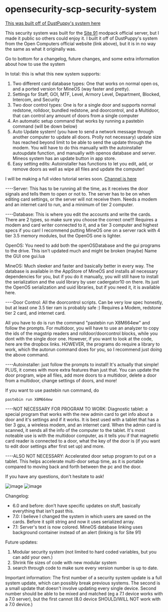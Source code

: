 # opensecurity-scp-security-system

<a href="https://oc.cil.li/topic/994-security-system-for-opensecurity">This was built off of DustPuppy's system here</a>

This security system was built for the <a href="https://www.technicpack.net/modpack/site-91.1622979">Site 91</a> modpack official server, but I made it public so others could enjoy it.
I built it off of DustPuppy's system from the Open Computers official website (link above), but it is in no way the same as what it originally was.

Go to bottom for a changelog, future changes, and some extra information about how to use the system

In total: this is what this new system supports:

<ol>
  <li>Two different card database types: One that works on normal open os, and a ported version for MineOS (way faster and pretty).</li>
  <li>Settings for Staff, GOI, MTF, Level, Armory Level, Department, Blocked, Intercom, and Security</li>
  <li>Two door control types: One is for a single door and supports normal redstone, rolldoor, bundled redstone, and doorcontrol, and a Multidoor, that can control any amount of doors from a single computer</li>
  <li>An automatic setup command that works by running a pastebin command (will be down below)</li>
  <li>Auto Update system! (you have to send a network message through another computer to update all doors. Prolly not necessary) update size has reached beyond limit to be able to send the update through the modem. You will have to do this manually with the autoinstaller autoupdate function, and manually with openos database and server. Mineos system has an update button in app store.</li>
  <li>Easy setting edits: Autoinstaller has functions to let you edit, add, or remove doors as well as wipe all files and update the computer!</li>
</ol>

I will be making a full video tutorial series soon. <a href="https://www.youtube.com/channel/UCC492g_YuYcWKRIeQD3kqdQ">Channel is here</a>

----Server: This has to be running all the time, as it receives the door signals and tells them to open or not to. The server has to be on when editing card settings, or the server will not receive them. Needs a modem and an internet card to run, and a minimum of tier 2 computer.

----Database: This is where you edit the accounts and write the cards. There are 2 types, so make sure you choose the correct one!!! Requires a modem and card writer connected to it, and a tier 3 computer and highest specs if you can! I recommend putting MineOS one on a server rack with 4 tier 3.5 memory modules, but the OpenOS one is lighter.

   OpenOS: You need to add both the openOSDatabase and the gui programs to the drive. This isn't updated much and might be broken (maybe) Name the GUI one gui.lua

   MineOS: Much sleeker and faster and basically better in every way. The database is available in the AppStore of MineOS and installs all necessary dependencies for you, but if you do it manually, you will still have to install the serialization and the uuid library by user cadergator10 on there. Its just the OpenOS serialization and uuid libraries, but if you need it, it is available here.

----Door Control: All the doorcontrol scripts. Can be very low spec honestly, but at least one 3.5 tier ram is probably safe :) Requires a Modem, redstone tier 2 card, and internet card.

   All you have to do is run the command "pastebin run X8M664ew" and follow the prompts. For multidoor, you will have to use an analyzer to copy the ids of the magstrip readers and rolldoor/doorcontrol blocks, while you dont with the single door one. However, if you want to look at the code, here are the dropbox links. HOWEVER, the programs do require a library to work, which the autorun command does for you, so I recommend just doing the above command.

----Autoinstaller: just follow the prompts to install! It's actually that simple! PLUS, it comes with more extra features than just that. You can update the door program, wipe all files, add more doors to a multidoor, delete a door from a multidoor, change settings of doors, and more!
 
   If you want to use pastebin run command, do 
   
    pastebin run X8M664ew

----NOT NECESSARY FOR PROGRAM TO WORK: Diagnostic tablet: a special program that works with the new admin card to get info about a door and it's settings and if it works. It is best used with a tablet that has a tier 3 gpu, a wireless modem, and an internet card. When the admin card is scanned, it sends all the info of the computer to the tablet. It's most noteable use is with the multidoor computer, as it tells you if that magnetic card reader is connected to a door, what the key of the door is (if you want to edit door settings after first set up) and more.

----ALSO NOT NECESSARY: Accelerated door setup program to put on a tablet. This helps accelerate multi-door setup time, as it is portable compared to moving back and forth between the pc and the door.

If you have any questions, don't hesitate to ask!

![image](https://user-images.githubusercontent.com/75097681/153966751-f94d255d-88a6-4b9a-8212-936b8a735a97.png)
![image](https://user-images.githubusercontent.com/75097681/153966774-ddea0e15-01ef-47db-a975-8f0b3b63fed0.png)

Changelog:
<ul>
   <li>6.0 and before: don't have specific updates on stuff, basically everything that isn't past this.</li>
   <li>7.0: I believe I changed the system in which users are saved on the cards. Before it split string and now it uses serialized array.</li>
   <li>7.1: Server's text is now colored. MineOS database linking uses background container instead of an alert (linking is for Site 91)</li>
</ul>

Future updates:
<ol>
   <li>Modular security system (not limited to hard coded variables, but you can add your own.)</li>
   <li>Shrink file sizes of code with new modular system</li>
   <li>search through code to make sure every version number is up to date.</li>
</ol>

Important information:
   The first number of a security system update is a full system update, which can possibly break previous systems. The second is a small update that doesn't involve updating every single device. Second number should be able to be mixed and matched (eg a 7.1 device works with a 7.0 server), but the first cannot (8.0 device SHOULD/WILL NOT work with a 7.0 device.)